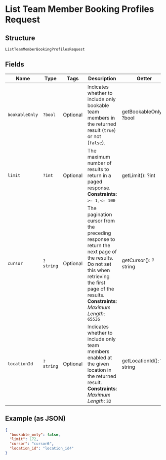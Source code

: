 
# List Team Member Booking Profiles Request

## Structure

`ListTeamMemberBookingProfilesRequest`

## Fields

| Name | Type | Tags | Description | Getter | Setter |
|  --- | --- | --- | --- | --- | --- |
| `bookableOnly` | `?bool` | Optional | Indicates whether to include only bookable team members in the returned result (`true`) or not (`false`). | getBookableOnly(): ?bool | setBookableOnly(?bool bookableOnly): void |
| `limit` | `?int` | Optional | The maximum number of results to return in a paged response.<br>**Constraints**: `>= 1`, `<= 100` | getLimit(): ?int | setLimit(?int limit): void |
| `cursor` | `?string` | Optional | The pagination cursor from the preceding response to return the next page of the results. Do not set this when retrieving the first page of the results.<br>**Constraints**: *Maximum Length*: `65536` | getCursor(): ?string | setCursor(?string cursor): void |
| `locationId` | `?string` | Optional | Indicates whether to include only team members enabled at the given location in the returned result.<br>**Constraints**: *Maximum Length*: `32` | getLocationId(): ?string | setLocationId(?string locationId): void |

## Example (as JSON)

```json
{
  "bookable_only": false,
  "limit": 172,
  "cursor": "cursor6",
  "location_id": "location_id4"
}
```

